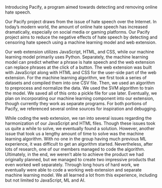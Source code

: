 Introducing Pacify, a program aimed towards detecting and removing online hate speech.

Our Pacify project draws from the issue of hate speech over the Internet. In today’s modern world, the amount of online hate speech has increased dramatically, especially on social media or gaming platforms. Our Pacify project aims to reduce the negative effects of hate speech by detecting and censoring hate speech using a machine learning model and web extension. 

Our web extension utilizes JavaScript, HTML, and CSS, while our machine learning model primarily uses Python. Separately, the machine learning model can predict whether a phrase is hate speech and the web extension can replace phrases at the click of a button. The web extension was built with JavaScript along with HTML and CSS for the user-side part of the web extension. For the machine learning algorithm, we first took a series of datasets and compiled them into one CSV file. Then, we used an algorithm to preprocess and normalize the data. We used the SVM algorithm to train the model. We saved all of this onto a pickle file for use later. Eventually, we plan on incorporating our machine learning component into our extension, though currently they work as separate programs. For both portions of Pacify, we referenced several online sources for inspiration and debugging.


While coding the web extension, we ran into several issues regarding the harmonization of our JavaScript and HTML files. Though these issues took us quite a while to solve, we eventually found a solution. However, another issue that took us a lengthy amount of time to solve was the machine learning algorithm. With no one in the group having much previous ML experience, it was difficult to get an algorithm started. Nevertheless, after lots of research, one of our members managed to code the algorithm. Ultimately, in the end, we weren’t able to achieve the product we had originally planned, but we managed to create two impressive products that even worked well separately. Through long hours of hard work, we eventually were able to code a working web extension and separate machine learning model. We all learned a lot from this experience, including but not limited to JavaScript, ML and AI. 


